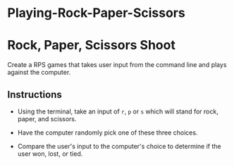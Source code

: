 # Playing-Rock-Paper-Scissors

# Rock, Paper, Scissors Shoot

Create a RPS games that takes user input from the command line and plays against the computer.

## Instructions

* Using the terminal, take an input of `r`, `p` or `s` which will stand for rock, paper, and scissors.

* Have the computer randomly pick one of these three choices.

* Compare the user's input to the computer's choice to determine if the user won, lost, or tied.
